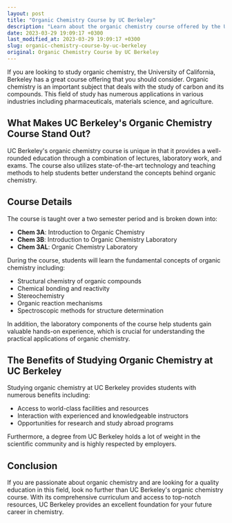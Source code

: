 ```yaml
---
layout: post
title: "Organic Chemistry Course by UC Berkeley"
description: "Learn about the organic chemistry course offered by the University of California, Berkeley and why it is a great choice for aspiring chemists."
date: 2023-03-29 19:09:17 +0300
last_modified_at: 2023-03-29 19:09:17 +0300
slug: organic-chemistry-course-by-uc-berkeley
original: Organic Chemistry Course by UC Berkeley
---
```


If you are looking to study organic chemistry, the University of California, Berkeley has a great course offering that you should consider. Organic chemistry is an important subject that deals with the study of carbon and its compounds. This field of study has numerous applications in various industries including pharmaceuticals, materials science, and agriculture.

## What Makes UC Berkeley's Organic Chemistry Course Stand Out?

UC Berkeley's organic chemistry course is unique in that it provides a well-rounded education through a combination of lectures, laboratory work, and exams. The course also utilizes state-of-the-art technology and teaching methods to help students better understand the concepts behind organic chemistry.

## Course Details

The course is taught over a two semester period and is broken down into:

- **Chem 3A**: Introduction to Organic Chemistry
- **Chem 3B**: Introduction to Organic Chemistry Laboratory
- **Chem 3AL**: Organic Chemistry Laboratory

During the course, students will learn the fundamental concepts of organic chemistry including:

- Structural chemistry of organic compounds
- Chemical bonding and reactivity
- Stereochemistry
- Organic reaction mechanisms
- Spectroscopic methods for structure determination

In addition, the laboratory components of the course help students gain valuable hands-on experience, which is crucial for understanding the practical applications of organic chemistry.

## The Benefits of Studying Organic Chemistry at UC Berkeley

Studying organic chemistry at UC Berkeley provides students with numerous benefits including:

- Access to world-class facilities and resources
- Interaction with experienced and knowledgeable instructors
- Opportunities for research and study abroad programs

Furthermore, a degree from UC Berkeley holds a lot of weight in the scientific community and is highly respected by employers.

## Conclusion

If you are passionate about organic chemistry and are looking for a quality education in this field, look no further than UC Berkeley's organic chemistry course. With its comprehensive curriculum and access to top-notch resources, UC Berkeley provides an excellent foundation for your future career in chemistry.